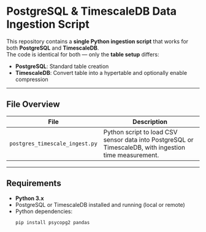 
# PostgreSQL & TimescaleDB Data Ingestion Script

This repository contains a **single Python ingestion script** that works for both **PostgreSQL** and **TimescaleDB**.  
The code is identical for both — only the **table setup** differs:

- **PostgreSQL**: Standard table creation
- **TimescaleDB**: Convert table into a hypertable and optionally enable compression

---

##  File Overview

| File | Description |
|------|-------------|
| `postgres_timescale_ingest.py` | Python script to load CSV sensor data into PostgreSQL or TimescaleDB, with ingestion time measurement. |

---

##  Requirements

- **Python 3.x**
- PostgreSQL or TimescaleDB installed and running (local or remote)
- Python dependencies:
  ```bash
  pip install psycopg2 pandas
